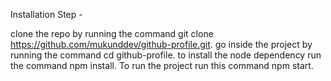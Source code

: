 Installation Step -

clone the repo by running the command git clone https://github.com/mukunddev/github-profile.git.
go inside the project by running the command cd github-profile.
to install the node dependency run the command npm install.
To run the project run this command npm start.
